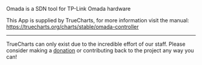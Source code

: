 Omada is a SDN tool for TP-Link Omada hardware

This App is supplied by TrueCharts, for more information visit the manual: https://truecharts.org/charts/stable/omada-controller

---

TrueCharts can only exist due to the incredible effort of our staff.
Please consider making a [donation](https://truecharts.org/docs/about/sponsor) or contributing back to the project any way you can!
